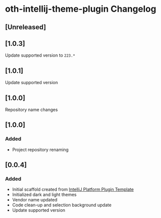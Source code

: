 <!-- Keep a Changelog guide -> https://keepachangelog.com -->

# oth-intellij-theme-plugin Changelog

## [Unreleased]

## [1.0.3]
Update supported version to `223.*`

## [1.0.1]
Update supported version

## [1.0.0]
Repository name changes

## [1.0.0]
### Added
- Project repository renaming

## [0.0.4]
### Added
- Initial scaffold created from [IntelliJ Platform Plugin Template](https://github.com/JetBrains/intellij-platform-plugin-template)
- Initialized dark and light themes
- Vendor name updated
- Code clean-up and selection background update
- Update supported version